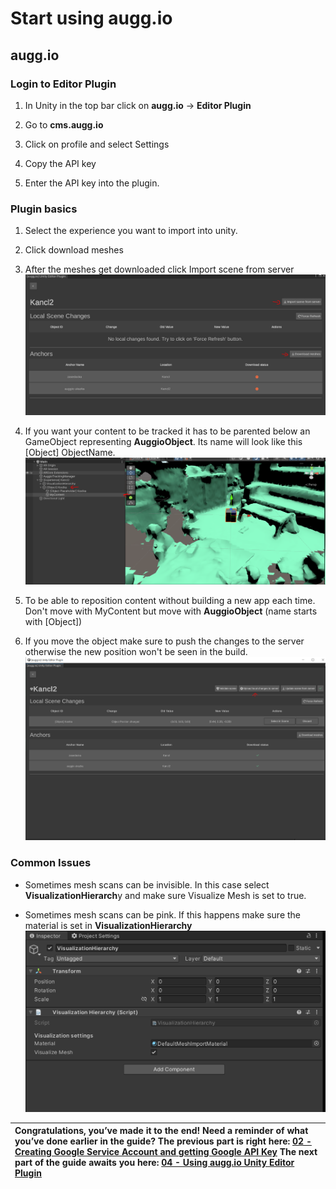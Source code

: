 # **Start using augg.io**

## augg.io

### Login to Editor Plugin

1. In Unity in the top bar click on **augg.io** \-\> **Editor Plugin**

2. Go to **cms.augg.io**

3. Click on profile and select Settings

4. Copy the API key

5. Enter the API key into the plugin.

### 

### Plugin basics

1. Select the experience you want to import into unity.

2. Click download meshes

3. After the meshes get downloaded click Import scene from server  
   ![](images/img_03/image4.png)

4. If you want your content to be tracked it has to be parented below an GameObject representing **AuggioObject**. Its name will look like this \[Object\] ObjectName.  
   ![](images/img_03/image5.png)

5. To be able to reposition content without building a new app each time. Don't move with MyContent but move with **AuggioObject** (name starts with \[Object\])

6. If you move the object make sure to push the changes to the server otherwise the new position won't be seen in the build.  
   ![](images/img_03/image1.png)

### 

### 

### Common Issues

* Sometimes mesh scans can be invisible. In this case select **VisualizationHierarch**y and make sure Visualize Mesh is set to true.

* Sometimes mesh scans can be pink. If this happens make sure the material is set in **VisualizationHierarchy**  
  ![](images/img_03/image2.png)

| Congratulations, you’ve made it to the end! Need a reminder of what you’ve done earlier in the guide? The previous part is right here: [02 - Creating Google Service Account and getting Google API Key](02_creating_google_service_account_and_getting_google_api_key.md) The next part of the guide awaits you here:   [04 - Using augg.io Unity Editor Plugin](04_using_auggio_unity_editor_plugin.md) |
| :---- |